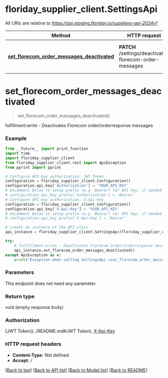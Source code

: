 # floriday_supplier_client.SettingsApi

All URIs are relative to *https://api.staging.floriday.io/suppliers-api-2024v1*

Method | HTTP request | Description
------------- | ------------- | -------------
[**set_florecom_order_messages_deactivated**](SettingsApi.md#set_florecom_order_messages_deactivated) | **PATCH** /settings/deactivate-florecom-order-messages | fulfillment:write - Deactivates Florecom order/orderresponse messages

# **set_florecom_order_messages_deactivated**
> set_florecom_order_messages_deactivated()

fulfillment:write - Deactivates Florecom order/orderresponse messages

### Example
```python
from __future__ import print_function
import time
import floriday_supplier_client
from floriday_supplier_client.rest import ApiException
from pprint import pprint

# Configure API key authorization: JWT Token
configuration = floriday_supplier_client.Configuration()
configuration.api_key['Authorization'] = 'YOUR_API_KEY'
# Uncomment below to setup prefix (e.g. Bearer) for API key, if needed
# configuration.api_key_prefix['Authorization'] = 'Bearer'
# Configure API key authorization: X-Api-Key
configuration = floriday_supplier_client.Configuration()
configuration.api_key['X-Api-Key'] = 'YOUR_API_KEY'
# Uncomment below to setup prefix (e.g. Bearer) for API key, if needed
# configuration.api_key_prefix['X-Api-Key'] = 'Bearer'

# create an instance of the API class
api_instance = floriday_supplier_client.SettingsApi(floriday_supplier_client.ApiClient(configuration))

try:
    # fulfillment:write - Deactivates Florecom order/orderresponse messages
    api_instance.set_florecom_order_messages_deactivated()
except ApiException as e:
    print("Exception when calling SettingsApi->set_florecom_order_messages_deactivated: %s\n" % e)
```

### Parameters
This endpoint does not need any parameter.

### Return type

void (empty response body)

### Authorization

[JWT Token](../README.md#JWT Token), [X-Api-Key](../README.md#X-Api-Key)

### HTTP request headers

 - **Content-Type**: Not defined
 - **Accept**: */*

[[Back to top]](#) [[Back to API list]](../README.md#documentation-for-api-endpoints) [[Back to Model list]](../README.md#documentation-for-models) [[Back to README]](../README.md)

